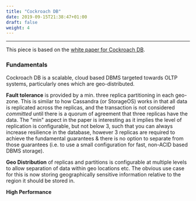 ```yaml
---
title: "Cockroach DB"
date: 2019-09-15T21:38:47+01:00
draft: false
weight: 4
---
```


---

This piece is based on the [white paper for Cockroach DB](https://www.cockroachlabs.com/guides/cockroachdb-the-resilient-geo-distributed-sql-database-sigmod-2020/).

### Fundamentals

Cockroach DB is a scalable, cloud based DBMS targeted towards OLTP systems, particularly ones which are geo-distributed.

**Fault tolerance** is provided by a min. three replica partitioning in each geo-zone. This is similar to how Cassandra (or StorageOS) works in that all data is replicated across the replicas, and the transaction is not considered _committed_ until there is a quorum of agreement that three replicas have the data. The "min" aspect in the paper is interesting as it implies the level of replication is configurable, but not below 3, such that you can always increase resilience in the database, however 3 replicas are required to achieve the fundamental guarantees & there is no option to separate from those guarantees (i.e. to use a small configuration for fast, non-ACID based DBMS storage).

**Geo Distribution** of replicas and partitions is configurable at multiple levels to allow separation of data within geo locations etc. The obvious use case for this is now storing geographically sensitive information relative to the region it should be stored in.

**High Performance** 

